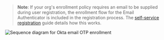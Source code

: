 
> **Note**: If your org's enrollment policy requires an email to be supplied during user registration, the enrollment flow for the Email Authenticator is included in the registration process. The [self-service registration](https://developer.okta.com/docs/guides/oie-embedded-sdk-use-case-self-reg/aspnet/main/#summary-of-steps) guide details how this works.

<div class="full">

![Sequence diagram for Okta email OTP enrollment](/img/authenticators/java-authenticators-email-enrollment-with-otp-flow-diagram.png)

</div>
